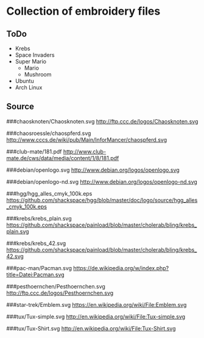 Collection of embroidery files
==============================

ToDo
----
 * Krebs
 * Space Invaders
 * Super Mario
   * Mario
   * Mushroom
 * Ubuntu
 * Arch Linux


Source
------
###chaosknoten/Chaosknoten.svg
http://ftp.ccc.de/logos/Chaosknoten.svg

###chaosroessle/chaospferd.svg
http://www.cccs.de/wiki/pub/Main/InforMancer/chaospferd.svg

###club-mate/181.pdf
http://www.club-mate.de/cws/data/media/content/1/8/181.pdf

###debian/openlogo.svg
http://www.debian.org/logos/openlogo.svg

###debian/openlogo-nd.svg
http://www.debian.org/logos/openlogo-nd.svg

###hgg/hgg_alles_cmyk_100k.eps
https://github.com/shackspace/hgg/blob/master/doc/logo/source/hgg_alles_cmyk_100k.eps

###krebs/krebs_plain.svg
https://github.com/shackspace/painload/blob/master/cholerab/bling/krebs_plain.svg

###krebs/krebs_42.svg
https://github.com/shackspace/painload/blob/master/cholerab/bling/krebs_42.svg

###pac-man/Pacman.svg
https://de.wikipedia.org/w/index.php?title=Datei:Pacman.svg

###pesthoernchen/Pesthoernchen.svg
http://ftp.ccc.de/logos/Pesthoernchen.svg

###star-trek/Emblem.svg
https://en.wikipedia.org/wiki/File:Emblem.svg

###tux/Tux-simple.svg
http://en.wikipedia.org/wiki/File:Tux-simple.svg

###tux/Tux-Shirt.svg
http://en.wikipedia.org/wiki/File:Tux-Shirt.svg
